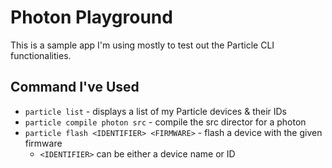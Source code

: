 # Photon Playground

This is a sample app I'm using mostly to test out the Particle CLI functionalities.

## Command I've Used

- `particle list` - displays a list of my Particle devices & their IDs
- `particle compile photon src` - compile the src director for a photon
- `particle flash <IDENTIFIER> <FIRMWARE>` - flash a device with the given firmware
  - `<IDENTIFIER>` can be either a device name or ID